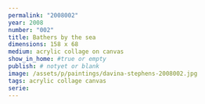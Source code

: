 ```yaml
---
permalink: "2008002"
year: 2008
number: "002"
title: Bathers by the sea
dimensions: 158 x 68
medium: acrylic collage on canvas
show_in_home: #true or empty
publish: # notyet or blank
image: /assets/p/paintings/davina-stephens-2008002.jpg
tags: acrylic collage canvas
serie:
---
```

